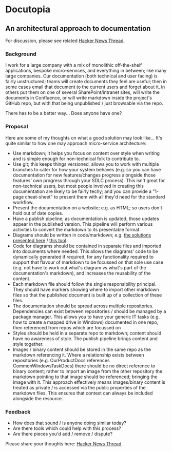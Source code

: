 # Docutopia

## An architectural approach to documentation

For discussion, please see related [Hacker News Thread](https://news.ycombinator.com/item?id=22994612).

### Background

I work for a large company with a mix of monolithic off-the-shelf applications, bespoke micro-services, and everything in between; like many large companies.  Our documentation (both technical and user facing) is fairly unstructured; teams will create documents they feel are useful; then in some cases email that document to the current users and forget about it, in others put them on one of several SharePoint/intranet sites, will write the documents in Confluence, or will write markdown inside the project's GitHub repo, but with that being unpublished / just browsable via the repo.

There has to be a better way... Does anyone have one?

### Proposal

Here are some of my thoughts on what a good solution may look like... It's quite similar to how one may approach micro-service architecture:

- Use markdown; it helps you focus on content over style when writing and is simple enough for non-technical folk to contribute to.
- Use git; this keeps things versioned, allows you to work with multiple branches to cater for how your system behaves (e.g. so you can have documentation for new features/changes progress alongside those features' own progress through your SDLC process).  This isn't great for non-technical users, but most people involved in creating this documentation are likely to be fairly techy; and you can provide a "1-page cheat-sheet" to present them with all they'd need for the standard workflow.
- Present the documentation on a website; e.g. as HTML; so users don't hold out of date copies.
- Have a publish pipeline; as documentation is updated, those updates appear in the published version.  This pipeline will perform various activities to convert the markdown to its presentable format.
- Diagrams should be written in code/markdown; e.g. [the solutions presented here](https://medium.com/technical-writing-is-easy/diagrams-in-documentation-markdown-guide-4e78419e8d2f) / [this tool](https://structurizr.com/).
- Code for diagrams should be contained in separate files and imported into documents where needed.  This allows the diagrams' code to be dynamically generated if required, for any functionality required to support that flavour of markdown to be focussed on that sole use case (e.g. not have to work out what's diagram vs what's part of the documentation's markdown), and increases the reusability of the content.
- Each markdown file should follow the single responsibility principal.  They should have markers showing where to import other markdown files so that the published document is built up of a collection of these files.
- The documentation should be spread across multiple repositories.  Dependencies can exist between repositories / should be managed by a package manager.  This allows you to have your generic IT tasks (e.g. how to create a mapped drive in Windows) documented in one repo, then referenced from repos which are focussed on 
- Styles should be held in a separate repo to markdown; content should have no awareness of style.  The publish pipeline brings content and style together.
- Images / binary content should be stored in the same repo as the markdown referencing it.  Where a relationship exists between repositories (e.g. OurProductDocs references CommonWindowsTaskDocs) there should be no direct reference to binary content; rather to import an image from the other repository the markdown pointing to that image should be referenced; bringing the image with it.  This approach effectively means images/binary content is treated as private / is accessed via the public properties of the markdown files.  This ensures that context can always be included alongside the resource.

### Feedback

- How does that sound / is anyone doing similar today?  
- Are there tools which could help with this process?  
- Are there pieces you'd add / remove / dispute?

Please share your thoughts here: [Hacker News Thread](https://news.ycombinator.com/item?id=22994612).

